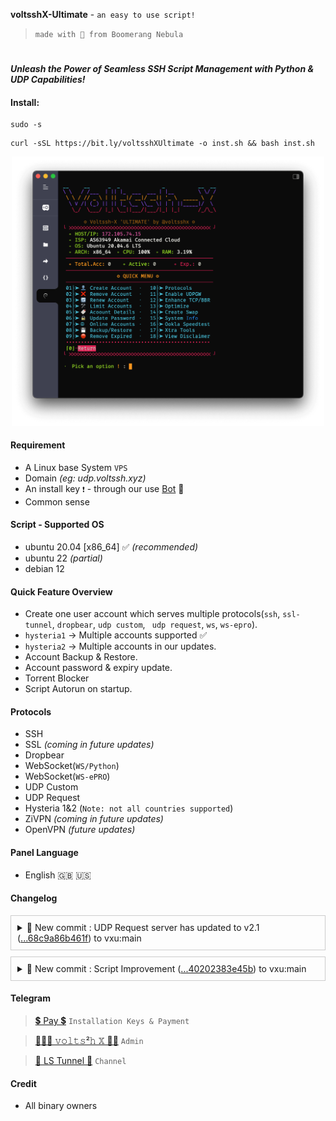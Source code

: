 **voltsshX-Ultimate** - ```an easy to use script!```


  > ```made with 🤍 from Boomerang Nebula```
#
***_Unleash the Power of Seamless SSH Script Management with Python &amp; UDP Capabilities!_***

#### Install:
```
sudo -s
```
```
curl -sSL https://bit.ly/voltsshXUltimate -o inst.sh && bash inst.sh

```

<center><img src="https://github.com/prjkt-nv404/voltsshX-Ultimate/raw/main/assets/voltsshXUltimate.png" alt="banner" width="500"/></center>


#### Requirement
- A Linux base System ```VPS```
- Domain _(eg: udp.voltssh.xyz)_
- An install key ```❗️``` - through our use [Bot](https://t.me/voltverifybot) 🤏
- Common sense

#### Script - Supported OS
- ubuntu 20.04 [x86_64] ✅ _(recommended)_
- ubuntu 22 _(partial)_
- debian 12 

#### Quick Feature Overview
- Create one user account which serves multiple protocols(```ssh```, ```ssl-tunnel```, ```dropbear```, ```udp custom```, ``` udp request```, ```ws```,    ```ws-epro```).
-  ```hysteria1``` → Multiple accounts supported ✅
-  ```hysteria2``` → Multiple accounts in our updates.
- Account Backup & Restore.
- Account password & expiry update.
- Torrent Blocker
- Script Autorun on startup.

#### Protocols
- SSH
- SSL _(coming in future updates)_
- Dropbear
- WebSocket(```WS/Python```)
- WebSocket(```WS-ePRO```)
- UDP Custom
- UDP Request
- Hysteria 1&2 (```Note: not all countries supported```)
- ZiVPN _(coming in future updates)_
- OpenVPN _(future updates)_

#### Panel Language
- English 🇬🇧 🇺🇸

#### Changelog

<details class="details" style="border: 1px solid #ccc; padding: 10px; margin-bottom: 10px;">
  <summary style="cursor: pointer;">🔨 New commit : UDP Request server has updated to v2.1  (<a href="https://github.com/vxu007/vxu/compare/99db8072f2e1...68c9a86b461f" target="_blank">...68c9a86b461f</a>) to vxu:main</summary>
  <ul>
    <li><strong>Commit:</strong> <a href="https://github.com/vxu007/vxu/commit/68c9a86b461f2d48a3604d0af51b2de0bf415aa0" target="_blank">68c9a86</a></li>
    <li><strong>[update]</strong> UDP Request server updated to v2.1</li>
    <li><strong>[add/new]</strong> Webmin panel added</li>
    <li><strong>[update]</strong> Debian environment support</li>
    <li><strong>[update]</strong> userbackup file DL channel/link port update by vxu007</li>
  </ul>
</details>

<details class="details" style="border: 1px solid #ccc; padding: 10px; margin-bottom: 10px;">
  <summary style="cursor: pointer;">🔨 New commit : Script Improvement (<a href="https://github.com/vxu007/vxu/commit/c67c273079ec897311a1c91e783e40202383e45b" target="_blank">...40202383e45b</a>) to vxu:main</summary>
<ul>
  <li><strong>Commit:</strong> <a href="https://github.com/vxu007/vxu/commit/4bc892ae110987ab49230c422b423af0f8630c44" target="_blank">4bc892a</a></li>
  <li><strong>[added/new]</strong> DDOS Protection(simple) ✔︎</li>
  <li><strong>[improvement]</strong> WebSocket compatibily on/with Ubuntu-22+ ✔︎</li>
  <li><strong>[updated]</strong> Speedtest: use cloudflare ✔︎</li>
  <li><strong>[updated]</strong> Banner email/contact us. ✔︎</li>
</ul>
</details>

#### Telegram 
 > [💲 Pay 💲](https://t.me/voltverifybot)  ```Installation Keys & Payment```

 > [👨🏽‍💻 𝚟𝚘𝚕𝚝𝚜²𝚑 𝕏 🧑‍💻](https://t.me/voltsshx)  ```Admin```

 > [📣 LS Tunnel 📣](https://t.me/lstunnel)  ```Channel```

#### Credit
- All binary owners

